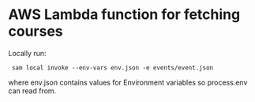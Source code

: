# AWS Lambda function for fetching courses

Locally run:

` sam local invoke --env-vars env.json -e events/event.json`

where env.json contains values for Environment variables so process.env can read from. 














































































